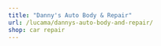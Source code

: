 ```yaml
---
title: "Danny's Auto Body & Repair"
url: /lucama/dannys-auto-body-and-repair/
shop: car repair
---
```

